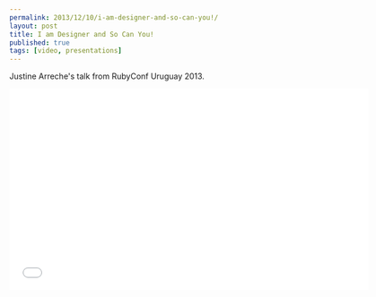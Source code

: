 ```yaml
---
permalink: 2013/12/10/i-am-designer-and-so-can-you!/
layout: post
title: I am Designer and So Can You!
published: true
tags: [video, presentations]
---
```


Justine Arreche's talk from RubyConf Uruguay 2013.

<iframe width="640" height="360" src="//www.youtube.com/embed/kk3o92RZbw0?feature=player_embedded" frameborder="0" allowfullscreen></iframe>
